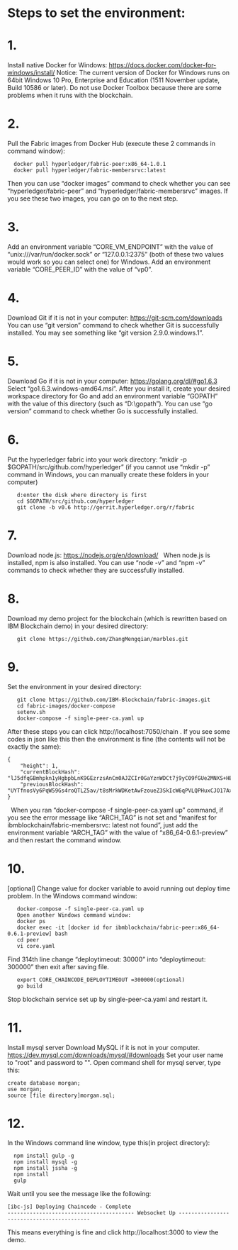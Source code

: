 # Steps to set the environment:

# 1. 
  Install native Docker for Windows: https://docs.docker.com/docker-for-windows/install/
  Notice: The current version of Docker for Windows runs on 64bit Windows 10 Pro, Enterprise and Education (1511 November update, Build 10586 or later). Do not use Docker Toolbox because there are some problems when it runs with the blockchain.
# 2. 
  Pull the Fabric images from Docker Hub (execute these 2 commands in command window):  

```
  docker pull hyperledger/fabric-peer:x86_64-1.0.1
  docker pull hyperledger/fabric-membersrvc:latest
```  
  Then you can use “docker images” command to check whether you can see “hyperledger/fabric-peer” and “hyperledger/fabric-membersrvc” images. If you see these two images, you can go on to the next step.
# 3. 
  Add an environment variable “CORE_VM_ENDPOINT” with the value of “unix:///var/run/docker.sock” or “127.0.0.1:2375” (both of these two values would work so you can select one) for Windows.
  Add an environment variable “CORE_PEER_ID” with the value of “vp0”.
# 4. 
  Download Git if it is not in your computer: https://git-scm.com/downloads
  You can use “git version” command to check whether Git is successfully installed. You may see something like “git version 2.9.0.windows.1”.
# 5. 
  Download Go if it is not in your computer: https://golang.org/dl/#go1.6.3 
  Select “go1.6.3.windows-amd64.msi”. After you install it, create your desired workspace directory for Go and add an environment variable “GOPATH” with the value of this directory (such as “D:\gopath”).
  You can use “go version” command to check whether Go is successfully installed.
# 6. 
  Put the hyperledger fabric into your work directory: 
  “mkdir -p $GOPATH/src/github.com/hyperledger” (if you cannot use “mkdir -p” command in Windows, you can manually create these folders in your computer)

```
   d:enter the disk where directory is first
   cd $GOPATH/src/github.com/hyperledger
   git clone -b v0.6 http://gerrit.hyperledger.org/r/fabric
```

# 7. 
   Download node.js: https://nodejs.org/en/download/
   When node.js is installed, npm is also installed. You can use “node -v” and “npm -v” commands to check whether they are successfully installed.
# 8. 
   Download my demo project for the blockchain (which is rewritten based on IBM Blockchain demo) in your desired directory:
```
   git clone https://github.com/ZhangMengqian/marbles.git
```
# 9. 
   Set the environment in your desired directory: 
```  
   git clone https://github.com/IBM-Blockchain/fabric-images.git
   cd fabric-images/docker-compose
   setenv.sh
   docker-compose -f single-peer-ca.yaml up
```
   After these steps you can click http://localhost:7050/chain . If you see some codes in json like this then the environment is fine (the contents will not be exactly the same):
```
{
	"height": 1,
	"currentBlockHash": "lJ5dfqGBmhpkn1yHgbpbLnK9GEzrzsAnCm0AJZCIr0GaYznWDCt7j9yC09fGUe2MNXS+HEooKBbajHb+T40kIg==",
	"previousBlockHash": "UYTfnosVy6PqW59Gs4roQTLZ5av/t8sMrkWDKetAwFzoueZ3SkIcW6qPVLQPHuxCJO17AxLYsjzmYNN1fNtwFg=="
} 
```
   When you ran “docker-compose -f single-peer-ca.yaml up” command, if you see the error message like “ARCH_TAG” is not set and “manifest for ibmblockchain/fabric-membersrvc: latest not found”, just add the environment variable “ARCH_TAG” with the value of “x86_64-0.6.1-preview” and then restart the command window.
# 10. 
   [optional]
   Change value for docker variable to avoid running out deploy time problem.
   In the Windows command window:
```
   docker-compose -f single-peer-ca.yaml up
   Open another Windows command window:
   docker ps
   docker exec -it [docker id for ibmblockchain/fabric-peer:x86_64-0.6.1-preview] bash 
   cd peer
   vi core.yaml
```
   Find 314th line change “deploytimeout: 30000” into “deploytimeout: 300000” then exit after saving file.
```
   export CORE_CHAINCODE_DEPLOYTIMEOUT =300000(optional)	
   go build
```
  Stop blockchain service set up by single-peer-ca.yaml and restart it.
# 11.  
  Install mysql server
  Download MySQL if it is not in your computer.
  https://dev.mysql.com/downloads/mysql/#downloads
  Set your user name to "root" and password to "".
  Open command shell for mysql server, type this:
  ```
  create database morgan;
  use morgan;
  source [file directory]morgan.sql;
```
# 12. 
  In the Windows command line window, type this(in project directory):
```
  npm install gulp -g
  npm install mysql -g
  npm install jssha -g
  npm install  
  gulp
 ```
  Wait until you see the message like the following:
 ```
 [ibc-js] Deploying Chaincode - Complete
 ---------------------------------------- Websocket Up ------------------------------------------
 ```

  This means everything is fine and click http://localhost:3000 to view the demo. 
